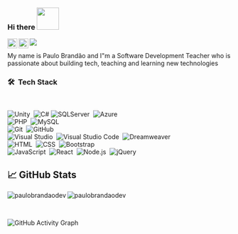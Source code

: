 ### Hi there <img src="https://thumbs.gfycat.com/ResponsibleUnfinishedAlpinegoat-small.gif" width="50px">

<a href="https://www.linkedin.com/in/paulorobertobrandaodasilva/">
  <img align="left" alt="paulobrandaodev's LinkedIN" width="22px" src="https://raw.githubusercontent.com/peterthehan/peterthehan/master/assets/linkedin.svg" />
</a>
<a href="https://twitter.com/paulobrandaodev">
  <img align="left" alt="paulobrandaodev | Twitter" width="22px" src="https://raw.githubusercontent.com/peterthehan/peterthehan/master/assets/twitter.svg" />
</a>

![](https://visitor-badge.glitch.me/badge?page_id=paulobrandaodev)

My name is Paulo Brandão and I"m a Software Development Teacher who is passionate about building tech, teaching and learning new technologies 

### 🛠 &nbsp;Tech Stack

<br />

![Unity](https://img.shields.io/badge/-Unity-292D3E?style=flat&logo=Unity&logoColor=FFA518)&nbsp;
![C#](https://img.shields.io/badge/C%23%20-292D3E?style=flat&logo=c-sharp&logoColor=FFA518)
![SQLServer](https://img.shields.io/badge/-SQLServer-292D3E?style=flat&logo=microsoft-sql-server)&nbsp;
![Azure](https://img.shields.io/badge/-Azure-292D3E?style=flat&logo=microsoft-azure)&nbsp;
<br />
![PHP](https://img.shields.io/badge/-PHP-292D3E?style=flat&logo=php)&nbsp;
![MySQL](https://img.shields.io/badge/-MySQL-292D3E?style=flat&logo=MySQL)&nbsp;
<br />
![Git](https://img.shields.io/badge/-Git-292D3E?style=flat&logo=git)&nbsp;
![GitHub](https://img.shields.io/badge/-GitHub-292D3E?style=flat&logo=github)&nbsp;
<br />
![Visual Studio](https://img.shields.io/badge/-Visual%20Studio-292D3E?style=flat&logo=visual-studio&logoColor=884DC4)&nbsp;
![Visual Studio Code](https://img.shields.io/badge/-Visual%20Studio%20Code-292D3E?style=flat&logo=visual-studio-code&logoColor=007ACC)&nbsp;
![Dreamweaver](https://img.shields.io/badge/-Dreamweaver-292D3E?style=flat&logo=adobe-dreamweaver)&nbsp;
<br />
![HTML](https://img.shields.io/badge/-HTML-292D3E?style=flat&logo=HTML5)&nbsp;
![CSS](https://img.shields.io/badge/-CSS-292D3E?style=flat&logo=CSS3&logoColor=1572B6)&nbsp;
![Bootstrap](https://img.shields.io/badge/-Bootstrap-292D3E?style=flat&logo=bootstrap&logoColor=563D7C)
<br />
![JavaScript](https://img.shields.io/badge/-JavaScript-292D3E?style=flat&logo=javascript)&nbsp;
![React](https://img.shields.io/badge/-React-292D3E?style=flat&logo=react)&nbsp;
![Node.js](https://img.shields.io/badge/-Node.js-292D3E?style=flat&logo=node.js)&nbsp;
![jQuery](https://img.shields.io/badge/-jQuery-292D3E?style=flat&logo=jQuery)&nbsp;


## &#x1f4c8; GitHub Stats

<p align="left"><img align="left" src="https://github-readme-stats.vercel.app/api/top-langs?username=paulobrandaodev&show_icons=true&locale=en&layout=compact&theme=midnight-purple" alt="paulobrandaodev" /></p>

 
 <p><img align="center" src="https://github-readme-streak-stats.herokuapp.com/?user=paulobrandaodev&theme=midnight-purple" alt="paulobrandaodev" /></p>
 
 <br />

![GitHub Activity Graph](https://activity-graph.herokuapp.com/graph?username=paulobrandaodev&bg_color=000000&color=7F3ACE&line=7F3ACE&point=ffffff&area=true&hide_border=true)  
